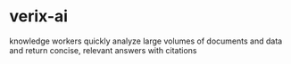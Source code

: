 # verix-ai
knowledge workers quickly analyze large volumes of documents and data and return concise, relevant answers with citations
